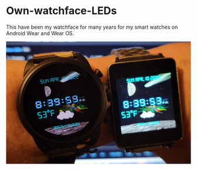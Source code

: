# Own-watchface-LEDs

This have been my watchface for many years for my smart watches on Android Wear and Wear OS.   

![My Watches](watches.jpg)